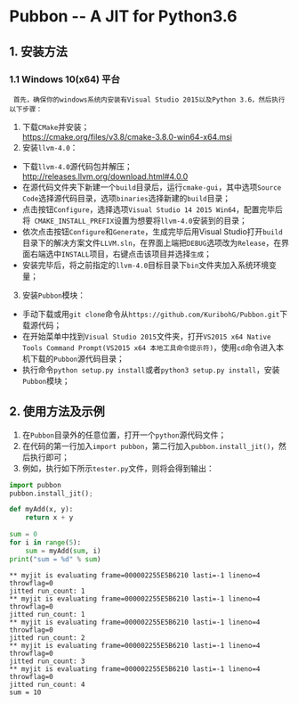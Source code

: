 # Pubbon -- A JIT for Python3.6
## 1. 安装方法
### 1.1 Windows 10(x64) 平台
     首先，确保你的windows系统内安装有Visual Studio 2015以及Python 3.6，然后执行以下步骤：
1. 下载`CMake`并安装；<br>
https://cmake.org/files/v3.8/cmake-3.8.0-win64-x64.msi
2. 安装`llvm-4.0`：<br>
* 下载`llvm-4.0`源代码包并解压；<br>
http://releases.llvm.org/download.html#4.0.0 <br>
* 在源代码文件夹下新建一个`build`目录后，运行`cmake-gui`，其中选项`Source Code`选择源代码目录，选项`binaries`选择新建的`build`目录；<br>
* 点击按钮`Configure`，选择选项`Visual Studio 14 2015 Win64`，配置完毕后将` CMAKE_INSTALL_PREFIX`设置为想要将`llvm-4.0`安装到的目录；<br>
* 依次点击按钮`Configure`和`Generate`，生成完毕后用Visual Studio打开`build`目录下的解决方案文件`LLVM.sln`，在界面上端把`DEBUG`选项改为`Release`，在界面右端选中`INSTALL`项目，右键点击该项目并选择`生成`；<br>
* 安装完毕后，将之前指定的`llvm-4.0`目标目录下`bin`文件夹加入系统环境变量；<br>
3.  安装`Pubbon`模块：<br>
* 手动下载或用`git clone`命令从`https://github.com/KuribohG/Pubbon.git`下载源代码；<br>
* 在开始菜单中找到`Visual Studio 2015`文件夹，打开`VS2015 x64 Native Tools Command Prompt(VS2015 x64 本地工具命令提示符)`，使用`cd`命令进入本机下载的`Pubbon`源代码目录；<br>
* 执行命令`python setup.py install`或者`python3 setup.py install`，安装`Pubbon`模块；<br>

## 2. 使用方法及示例

1. 在`Pubbon`目录外的任意位置，打开一个`python`源代码文件；
2. 在代码的第一行加入`import pubbon`，第二行加入`pubbon.install_jit()`，然后执行即可；
3. 例如，执行如下所示`tester.py`文件，则将会得到输出：
```python
import pubbon
pubbon.install_jit();

def myAdd(x, y):
	return x + y
	
sum = 0
for i in range(5):
	sum = myAdd(sum, i)
print("sum = %d" % sum)
```

```
** myjit is evaluating frame=000002255E5B6210 lasti=-1 lineno=4 throwflag=0
jitted run_count: 1
** myjit is evaluating frame=000002255E5B6210 lasti=-1 lineno=4 throwflag=0
jitted run_count: 1
** myjit is evaluating frame=000002255E5B6210 lasti=-1 lineno=4 throwflag=0
jitted run_count: 2
** myjit is evaluating frame=000002255E5B6210 lasti=-1 lineno=4 throwflag=0
jitted run_count: 3
** myjit is evaluating frame=000002255E5B6210 lasti=-1 lineno=4 throwflag=0
jitted run_count: 4
sum = 10
```
